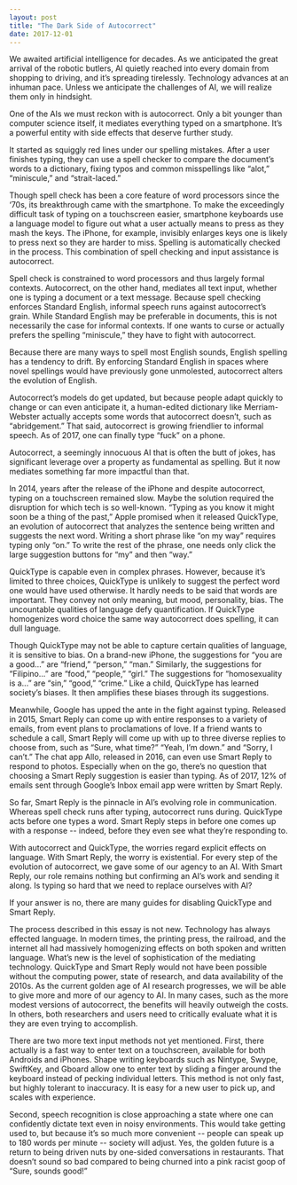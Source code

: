 ```yaml
---
layout: post
title: "The Dark Side of Autocorrect"
date: 2017-12-01
---
```

We awaited artificial intelligence for decades. As we anticipated the great arrival of the robotic butlers, AI quietly reached into every domain from shopping to driving, and it’s spreading tirelessly. Technology advances at an inhuman pace. Unless we anticipate the challenges of AI, we will realize them only in hindsight.

One of the AIs we must reckon with is autocorrect. Only a bit younger than computer science itself, it mediates everything typed on a smartphone. It’s a powerful entity with side effects that deserve further study.

It started as squiggly red lines under our spelling mistakes. After a user finishes typing, they can use a spell checker to compare the document’s words to a dictionary, fixing typos and common misspellings like “alot,” “miniscule,” and “strait-laced.”

Though spell check has been a core feature of word processors since the ‘70s, its breakthrough came with the smartphone. To make the exceedingly difficult task of typing on a touchscreen easier, smartphone keyboards use a language model to figure out what a user actually means to press as they mash the keys. The iPhone, for example, invisibly enlarges keys one is likely to press next so they are harder to miss. Spelling is automatically checked in the process. This combination of spell checking and input assistance is autocorrect.

Spell check is constrained to word processors and thus largely formal contexts. Autocorrect, on the other hand, mediates all text input, whether one is typing a document or a text message. Because spell checking enforces Standard English, informal speech runs against autocorrect’s grain. While Standard English may be preferable in documents, this is not necessarily the case for informal contexts. If one wants to curse or actually prefers the spelling “miniscule,” they have to fight with autocorrect.

Because there are many ways to spell most English sounds, English spelling has a tendency to drift. By enforcing Standard English in spaces where novel spellings would have previously gone unmolested, autocorrect alters the evolution of English.

Autocorrect’s models do get updated, but because people adapt quickly to change or can even anticipate it, a human-edited dictionary like Merriam-Webster actually accepts some words that autocorrect doesn’t, such as “abridgement.” That said, autocorrect is growing friendlier to informal speech. As of 2017, one can finally type “fuck” on a phone.

Autocorrect, a seemingly innocuous AI that is often the butt of jokes, has significant leverage over a property as fundamental as spelling. But it now mediates something far more impactful than that.


In 2014, years after the release of the iPhone and despite autocorrect, typing on a touchscreen remained slow. Maybe the solution required the disruption for which tech is so well-known. “Typing as you know it might soon be a thing of the past,” Apple promised when it released QuickType, an evolution of autocorrect that analyzes the sentence being written and suggests the next word. Writing a short phrase like “on my way” requires typing only “on.” To write the rest of the phrase, one needs only click the large suggestion buttons for “my” and then “way.”

QuickType is capable even in complex phrases. However, because it’s limited to three choices, QuickType is unlikely to suggest the perfect word one would have used otherwise. It hardly needs to be said that words are  important. They convey not only meaning, but mood, personality, bias. The uncountable qualities of language defy quantification. If QuickType homogenizes word choice the same way autocorrect does spelling, it can dull language.

Though QuickType may not be able to capture certain qualities of language, it is sensitive to bias. On a brand-new iPhone, the suggestions for “you are a good…” are “friend,” “person,” “man.” Similarly, the suggestions for “Filipino...” are “food,” “people,” “girl.” The suggestions for “homosexuality is a...” are “sin,” “good,” “crime.” Like a child, QuickType has learned society’s biases. It then amplifies these biases through its suggestions.

Meanwhile, Google has upped the ante in the fight against typing. Released in 2015, Smart Reply can come up with entire responses to a variety of emails, from event plans to proclamations of love. If a friend wants to schedule a call, Smart Reply will come up with up to three diverse replies to choose from, such as “Sure, what time?” “Yeah, I’m down.” and “Sorry, I can’t.” The chat app Allo, released in 2016, can even use Smart Reply to respond to photos. Especially when on the go, there’s no question that choosing a Smart Reply suggestion is easier than typing. As of 2017, 12% of emails sent through Google’s Inbox email app were written by Smart Reply.

So far, Smart Reply is the pinnacle in AI’s evolving role in communication. Whereas spell check runs after typing, autocorrect runs during. QuickType acts before one types a word. Smart Reply steps in before one comes up with a response -- indeed, before they even see what they’re responding to.

With autocorrect and QuickType, the worries regard explicit effects on language. With Smart Reply, the worry is existential. For every step of the evolution of autocorrect, we gave some of our agency to an AI. With Smart Reply, our role remains nothing but confirming an AI’s work and sending it along. Is typing so hard that we need to replace ourselves with AI?

If your answer is no, there are many guides for disabling QuickType and Smart Reply.

The process described in this essay is not new. Technology has always effected language. In modern times, the printing press, the railroad, and the internet all had massively homogenizing effects on both spoken and written language. What’s new is the level of sophistication of the mediating technology. QuickType and Smart Reply would not have been possible without the computing power, state of research, and data availability of the 2010s. As the current golden age of AI research progresses, we will be able to give more and more of our agency to AI. In many cases, such as the more modest versions of autocorrect, the benefits will heavily outweigh the costs. In others, both researchers and users need to critically evaluate what it is they are even trying to accomplish.

There are two more text input methods not yet mentioned. First, there actually is a fast way to enter text on a touchscreen, available for both Androids and iPhones. Shape writing keyboards such as Nintype, Swype, SwiftKey, and Gboard allow one to enter text by sliding a finger around the keyboard instead of pecking individual letters. This method is not only fast, but highly tolerant to inaccuracy. It is easy for a new user to pick up, and scales with experience. 

Second, speech recognition is close approaching a state where one can confidently dictate text even in noisy environments. This would take getting used to, but because it’s so much more convenient -- people can speak up to 180 words per minute -- society will adjust. Yes, the golden future is a return to being driven nuts by one-sided conversations in restaurants. That doesn’t sound so bad compared to being churned into a pink racist goop of “Sure, sounds good!” 